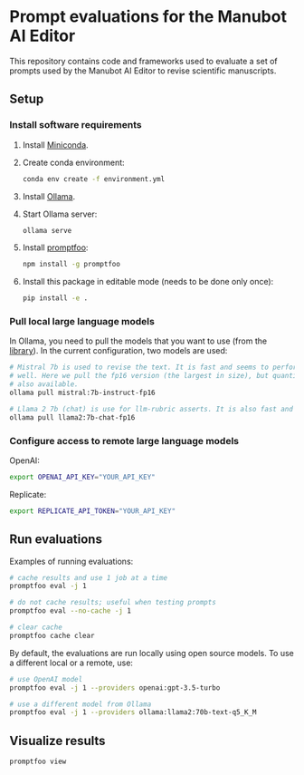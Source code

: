 # Prompt evaluations for the Manubot AI Editor

This repository contains code and frameworks used to evaluate a set of prompts used by
the Manubot AI Editor to revise scientific manuscripts.

## Setup

### Install software requirements
1. Install [Miniconda](https://docs.conda.io/en/latest/miniconda.html).
1. Create conda environment:
    ```bash
    conda env create -f environment.yml
    ```
1. Install [Ollama](https://ollama.ai/).
1. Start Ollama server:
   ```bash
   ollama serve
   ```
1. Install [promptfoo](https://promptfoo.dev/):
   ```bash
   npm install -g promptfoo
   ```
1. Install this package in editable mode (needs to be done only once):

    ```bash
    pip install -e .
    ```

### Pull local large language models

In Ollama, you need to pull the models that you want to use (from the [library](https://ollama.ai/library)).
In the current configuration, two models are used:

```bash
# Mistral 7b is used to revise the text. It is fast and seems to perform relatively
# well. Here we pull the fp16 version (the largest in size), but quantized versions are
# also available.
ollama pull mistral:7b-instruct-fp16

# Llama 2 7b (chat) is use for llm-rubric asserts. It is also fast and performs well.
ollama pull llama2:7b-chat-fp16
```

### Configure access to remote large language models

OpenAI:
```bash
export OPENAI_API_KEY="YOUR_API_KEY"
```

Replicate:
```bash
export REPLICATE_API_TOKEN="YOUR_API_KEY"

```

## Run evaluations

Examples of running evaluations:
```bash
# cache results and use 1 job at a time
promptfoo eval -j 1

# do not cache results; useful when testing prompts
promptfoo eval --no-cache -j 1

# clear cache
promptfoo cache clear
```

By default, the evaluations are run locally using open source models.
To use a different local or a remote, use:
```bash
# use OpenAI model
promptfoo eval -j 1 --providers openai:gpt-3.5-turbo

# use a different model from Ollama
promptfoo eval -j 1 --providers ollama:llama2:70b-text-q5_K_M
```

## Visualize results
```bash
promptfoo view
```
